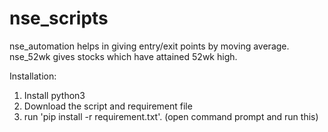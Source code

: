 # nse_scripts
nse_automation helps in giving entry/exit points by moving average.
nse_52wk gives stocks which have attained 52wk high.

Installation:
1. Install python3
2. Download the script and requirement file
3. run 'pip install -r requirement.txt'. (open command prompt and run this)

